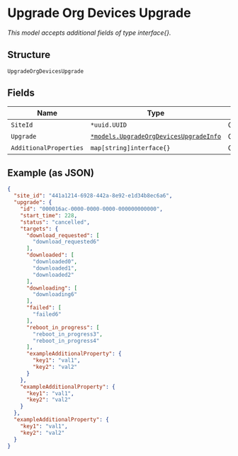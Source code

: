 
# Upgrade Org Devices Upgrade

*This model accepts additional fields of type interface{}.*

## Structure

`UpgradeOrgDevicesUpgrade`

## Fields

| Name | Type | Tags | Description |
|  --- | --- | --- | --- |
| `SiteId` | `*uuid.UUID` | Optional | - |
| `Upgrade` | [`*models.UpgradeOrgDevicesUpgradeInfo`](../../doc/models/upgrade-org-devices-upgrade-info.md) | Optional | - |
| `AdditionalProperties` | `map[string]interface{}` | Optional | - |

## Example (as JSON)

```json
{
  "site_id": "441a1214-6928-442a-8e92-e1d34b8ec6a6",
  "upgrade": {
    "id": "000016ac-0000-0000-0000-000000000000",
    "start_time": 228,
    "status": "cancelled",
    "targets": {
      "download_requested": [
        "download_requested6"
      ],
      "downloaded": [
        "downloaded0",
        "downloaded1",
        "downloaded2"
      ],
      "downloading": [
        "downloading6"
      ],
      "failed": [
        "failed6"
      ],
      "reboot_in_progress": [
        "reboot_in_progress3",
        "reboot_in_progress4"
      ],
      "exampleAdditionalProperty": {
        "key1": "val1",
        "key2": "val2"
      }
    },
    "exampleAdditionalProperty": {
      "key1": "val1",
      "key2": "val2"
    }
  },
  "exampleAdditionalProperty": {
    "key1": "val1",
    "key2": "val2"
  }
}
```

